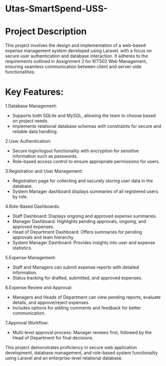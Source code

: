 # Utas-SmartSpend-USS-
# Project Description

This project involves the design and implementation of a web-based expense management system developed using Laravel, with a focus on secure user authentication and database interaction. It adheres to the requirements outlined in Assignment 2 for KIT502 Web Management, ensuring seamless communication between client and server-side functionalities.

# Key Features:
1.Database Management:
- Supports both SQLite and MySQL, allowing the team to choose based on project needs.
- Implements relational database schemas with constraints for secure and reliable data handling.

2.User Authentication:
- Secure login/logout functionality with encryption for sensitive information such as passwords.
- Role-based access control to ensure appropriate permissions for users.

3.Registration and User Management:
- Registration page for collecting and securely storing user data in the database.
- System Manager dashboard displays summaries of all registered users by role.

4.Role-Based Dashboards:
- Staff Dashboard: Displays ongoing and approved expense summaries.
- Manager Dashboard: Highlights pending approvals, ongoing, and approved expenses.
- Head of Department Dashboard: Offers summaries for pending approvals and team hierarchy.
- System Manager Dashboard: Provides insights into user and expense statistics.

5.Expense Management:
- Staff and Managers can submit expense reports with detailed information.
- Status tracking for drafted, submitted, and approved expenses.

6.Expense Review and Approval:
- Managers and Heads of Department can view pending reports, evaluate details, and approve/reject expenses.
- Includes options for adding comments and feedback for better communication.

7.Approval Workflow:
- Multi-level approval process: Manager reviews first, followed by the Head of Department for final decisions.
  
This project demonstrates proficiency in secure web application development, database management, and role-based system functionality using Laravel and an enterprise-level relational database.
